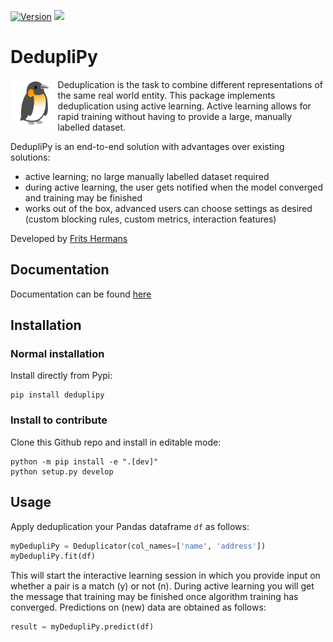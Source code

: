 [![Version](https://img.shields.io/pypi/v/deduplipy)](https://pypi.org/project/scikit-lego/)
![](https://img.shields.io/github/license/koaning/scikit-lego)

# DedupliPy

<a href="https://deduplipy.readthedocs.io/en/latest/"><img src="docs/source/_static/logo.png" width="15%" height="15%" align="left" /></a>

Deduplication is the task to combine different representations of the same real world entity. This package implements
deduplication using active learning. Active learning allows for rapid training without having to provide a large,
manually labelled dataset.

DedupliPy is an end-to-end solution with advantages over existing solutions:

- active learning; no large manually labelled dataset required
- during active learning, the user gets notified when the model converged and training may be finished
- works out of the box, advanced users can choose settings as desired (custom blocking rules, custom metrics,
  interaction features)

Developed by [Frits Hermans](https://www.linkedin.com/in/frits-hermans-data-scientist/)

## Documentation

Documentation can be found [here](https://deduplipy.readthedocs.io/en/latest/)

## Installation

### Normal installation

Install directly from Pypi:

```
pip install deduplipy
```

### Install to contribute

Clone this Github repo and install in editable mode:

```
python -m pip install -e ".[dev]"
python setup.py develop
```

## Usage

Apply deduplication your Pandas dataframe `df` as follows:

```python
myDedupliPy = Deduplicator(col_names=['name', 'address'])
myDedupliPy.fit(df)
```

This will start the interactive learning session in which you provide input on whether a pair is a match (y) or not (n).
During active learning you will get the message that training may be finished once algorithm training has converged.
Predictions on (new) data are obtained as follows:

```python
result = myDedupliPy.predict(df)
```
